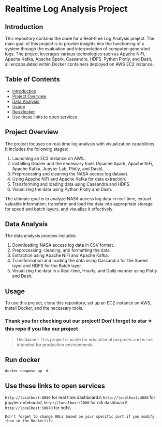 # Realtime Log Analysis Project

## Introduction

This repository contains the code for a Real-time Log Analysis project. The main goal of this project is to provide insights into the functioning of a system through the evaluation and interpretation of computer-generated logs. The project leverages various technologies such as Apache NiFi, Apache Kafka, Apache Spark, Cassandra, HDFS, Python Plotly, and Dash, all encapsulated within Docker containers deployed on AWS EC2 instance.

## Table of Contents

- [Introduction](#introduction)
- [Project Overview](#project-overview)
- [Data Analysis](#data-analysis)
- [Usage](#usage)
- [Run docker](#run-docker)
- [Use these links to open services](#use-these-links-to-open-services)

## Project Overview

The project focuses on real-time log analysis with visualization capabilities. It includes the following stages:

1. Launching an EC2 instance on AWS.
2. Installing Docker and the necessary tools (Apache Spark, Apache NiFi, Apache Kafka, Jupyter Lab, Plotly, and Dash).
3. Preprocessing and cleaning the NASA access log dataset.
4. Using Apache NiFi and Apache Kafka for data extraction.
5. Transforming and loading data using Cassandra and HDFS.
6. Visualizing the data using Python Plotly and Dash.

The ultimate goal is to analyze NASA access log data in real-time, extract valuable information, transform and load the data into appropriate storage for speed and batch layers, and visualize it effectively.

## Data Analysis

The data analysis process includes:

1. Downloading NASA access log data in CSV format.
2. Preprocessing, cleaning, and formatting the data.
3. Extraction using Apache NiFi and Apache Kafka.
4. Transformation and loading the data using Cassandra for the Speed layer and HDFS for the Batch layer.
5. Visualizing the data in a Real-time, Hourly, and Daily manner using Plotly and Dash.

## Usage

To use this project, clone this repository, set up an EC2 instance on AWS, install Docker, and the necessary tools.

### Thank you for checking out our project! Don't forget to star ⭐ this repo if you like our project

> Disclaimer: This project is made for educational purposes and is not intended for production environments.

## Run docker

`docker-compose up -d`

## Use these links to open services

`http://localhost:8050` for real time dashboards\\
`http://localhost:4888` for jupyter notebooks\\
`http://localhost:2080` for nifi dashboard\\
`http://localhost:50070` for hdfs\\

`Don't forget to change URLs based on your specific port if you modify them in the Dockerfile`
